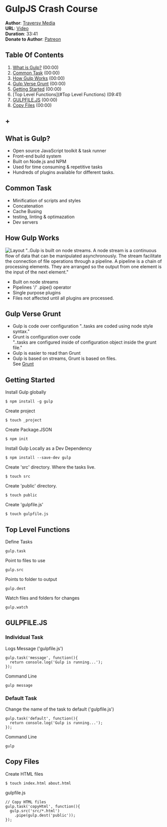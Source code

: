 # GulpJS Crash Course
**Author**: [Traversy Media](https://www.youtube.com/user/TechGuyWeb)  
**URL**: [Video](https://youtu.be/1rw9MfIleEg)  
**Duration**: 33:41  
**Donate to Author**: [Patreon](https://www.patreon.com/traversymedia)  

## Table Of Contents
1. [What is Gulp?](#what-is-gulp) (00:00)
1. [Common Task](#common-task) (00:00)
1. [How Gulp Works](#how-gulp-works) (00:00)
1. [Gulp Verse Grunt](#gulp-verse-grunt) (00:00)
1. [Getting Started](#getting-started) (00:00)
1. [Top Level Functions](#Top Level Functions) (09:41)
1. [GULPFILE.JS](#gulpfilejs) (00:00)
1. [Copy Files](#copy-files) (00:00)
## +


## What is Gulp?
* Open source JavaScript toolkit & task runner
* Front-end build system
* Built on Node.js and NPM
* Used for time consuming & repetitive tasks
* Hundreds of plugins available for different tasks.

## Common Task
* Minification of scripts and styles
* Concatenation
* Cache Busing
* testing, linting & optimazation
* Dev servers

## How Gulp Works
![Layout](https://raw.github.com/elwoodberry/education/master/_img/diagrams/gulp-crash-course__001.png)
"..Gulp is built on node streams. A node stream is a continuous flow of data that can be manipulated asynchronously. The stream facilitate the connection of file operations through a pipeline. A pipeline is a chain of processing elements. They are arranged so the output from one element is the input of the next element."

* Built on node streams
* Pipelines '/' .pipe() operator
* Single purpose plugins
* Files not affected until all plugins are processed.

## Gulp Verse Grunt
* Gulp is code over configuration
   "..tasks are coded using node style syntax."
* Grunt is configuration over code  
   "..tasks are configured inside of configuration object inside the grunt file."
* Gulp is easier to read than Grunt
* Gulp is based on streams, Grunt is based on files.  
See [Grunt](https://gruntjs.com/)

## Getting Started
Install Gulp globally
```
$ npm install -g gulp
```
Create project
```
$ touch _project
```
Create Package.JSON
```
$ npm init
```
Install Gulp Locally as a Dev Dependency
```
$ npm install --save-dev gulp
```
Create 'src' directory. Where the tasks live.
```
$ touch src
```
Create 'public' directory.
```
$ touch public
```
Create 'gulpfile.js'
```
$ touch gulpfile.js
```

## Top Level Functions
Define Tasks
```
gulp.task
```
Point to files to use
```
gulp.src
```
Points to folder to output
```
gulp.dest
```
Watch files and folders for changes
```
gulp.watch
```

## GULPFILE.JS

### Individual Task
Logs Message ('gulpfile.js')
```
gulp.task('message', function(){
  return console.log('Gulp is running...');
});
```
Command Line
```
gulp message
```
### Default Task
Change the name of the task to default ('gulpfile.js')
```
gulp.task('default', function(){
  return console.log('Gulp is running...');
});
```
Command Line
```
gulp
```

## Copy Files
Create HTML files
```
$ touch index.html about.html
```
gulpfile.js
```
// Copy HTML files
gulp.task('copyHtml', function(){
  gulp.src('src/*.html')
    .pipe(gulp.dest('public'));
});
```
